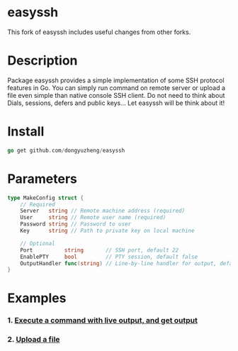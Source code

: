 # easyssh

This fork of easyssh includes useful changes from other forks.

# Description

Package easyssh provides a simple implementation of some SSH protocol features in Go.
You can simply run command on remote server or upload a file even simple than native console SSH client.
Do not need to think about Dials, sessions, defers and public keys... Let easyssh will be think about it!

# Install

```go
go get github.com/dongyuzheng/easyssh
```

# Parameters

```go
type MakeConfig struct {
	// Required
	Server   string // Remote machine address (required)
	User     string // Remote user name (required)
	Password string // Password to user
	Key      string // Path to private key on local machine

	// Optional
	Port          string       // SSH port, default 22
	EnablePTY     bool         // PTY session, default false
	OutputHandler func(string) // Line-by-line handler for output, default does nothing
}
```

# Examples

### 1. [Execute a command with live output, and get output](examples/exec.go)
### 2. [Upload a file](examples/upload.go)
